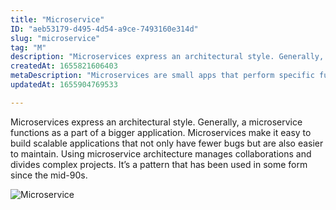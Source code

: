 ```yaml
---
title: "Microservice"
ID: "aeb53179-d495-4d54-a9ce-7493160e314d"
slug: "microservice"
tag: "M"
description: "Microservices express an architectural style. Generally, a  microservice functions as a part of a bigger application. Microservices make it easy to build scalable applications that not only have fewer bugs but are also easier to maintain. Using microservice architecture manages collaborations and divides complex projects. It’s a pattern that has been used in some form since the mid-90s. "
createdAt: 1655821606403
metaDescription: "Microservices are small apps that perform specific functions within a larger system."
updatedAt: 1655904769533

---
```

Microservices express an architectural style. Generally, a  microservice functions as a part of a bigger application. Microservices make it easy to build scalable applications that not only have fewer bugs but are also easier to maintain. Using microservice architecture manages collaborations and divides complex projects. It’s a pattern that has been used in some form since the mid-90s. 

![Microservice](https://media.giphy.com/media/vKHKDIdvxvN7vTAEOM/giphy.gif)
